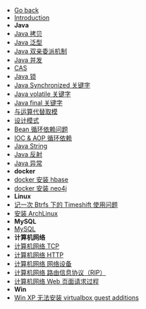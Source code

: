 - [Go back](../README.md)
- [Introduction](README.md)
- **Java**
- [Java 拷贝](Java-拷贝.md)
- [Java 泛型](Java-泛型.md)
- [Java 双亲委派机制](Java-双亲委派机制.md)
- [Java 并发](Java-并发.md)
- [CAS](Java-CAS.md)
- [Java 锁](Java-锁.md)
- [Java Synchronized 关键字](Java-Synchronized-关键字.md)
- [Java volatile 关键字](Java-volatile-关键字.md)
- [Java final 关键字](Java-final-关键字.md)
- [与运算代替取模](与运算代替取模.md)
- [设计模式](./design-pattern/README.md)
- [Bean 循环依赖问题](Bean-循环依赖问题.md)
- [IOC & AOP 循环依赖](IOC-&-AOP-循环依赖.md)
- [Java String](Java-String.md)
- [Java 反射](Java-反射.md)
- [Java 异常](Java-异常.md)
- **docker**
- [docker 安装 hbase](docker-安装-hbase.md)
- [docker 安装 neo4j](docker-安装-neo4j.md)
- **Linux**
- [记一次 Btrfs 下的 Timeshift 使用问题](记一次-Btrfs-下的-Timeshift-使用问题.md)
- [安装 ArchLinux](install-ArchLinux.md)
- **MySQL**
- [MySQL](MySQL.md)
- **计算机网络**
- [计算机网络 TCP](计算机网络-TCP.md)
- [计算机网络 HTTP](计算机网络-HTTP.md)
- [计算机网络 网络设备](计算机网络-网络设备.md)
- [计算机网络 路由信息协议（RIP）](计算机网络-路由信息协议（RIP）.md)
- [计算机网络 Web 页面请求过程](计算机网络-Web-页面请求过程.md)
- **Win**
- [Win XP 无法安装 virtualbox guest additions](Win-XP-无法安装-vboxGuest.md)